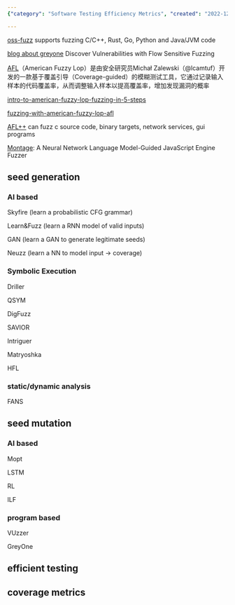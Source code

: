 ```yaml
---
{"category": "Software Testing Efficiency Metrics", "created": "2022-12-07T12:43:26.515Z", "date": "2022-12-07 12:43:26", "description": "This article delves into the world of fuzzing tools like AFL and AFL++ for identifying vulnerabilities. It also covers seed generation techniques such as Skyfire and Learn&Fuzz. Furthermore, it explores static and dynamic analysis methods including LSTM, RL, ILF, VUzzer, GreyOne, and discusses efficiency metrics in software testing.", "modified": "2023-01-13T03:03:25.457Z", "tags": ["fuzzing", "AFL", "AFL++", "vulnerability discovery", "seed generation", "Skyfire", "Learn&Fuzz", "static analysis", "dynamic analysis", "LSTM", "RL", "ILF", "VUzzer", "GreyOne", "efficiency metrics", "software testing"], "title": "0day exploits, AFL(american fuzzy lop), AFL++"}

---
```


[oss-fuzz](https://github.com/google/oss-fuzz) supports fuzzing C/C++, Rust, Go, Python and Java/JVM code

[blog about greyone](https://blog.csdn.net/Eastmount/article/details/107825286) Discover Vulnerabilities with Flow Sensitive Fuzzing

[AFL](https://github.com/google/afl)（American Fuzzy Lop）是由安全研究员Michał Zalewski（@lcamtuf）开发的一款基于覆盖引导（Coverage-guided）的模糊测试工具，它通过记录输入样本的代码覆盖率，从而调整输入样本以提高覆盖率，增加发现漏洞的概率

[intro-to-american-fuzzy-lop-fuzzing-in-5-steps](https://countuponsecurity.com/2018/03/07/intro-to-american-fuzzy-lop-fuzzing-in-5-steps/)

[fuzzing-with-american-fuzzy-lop-afl](https://labs.nettitude.com/blog/fuzzing-with-american-fuzzy-lop-afl/#:~:text=Fuzzing%20with%20American%20Fuzzy%20Lop%20%28AFL%29%201%201.,2.%20Run%20our%20instrumented%20%E2%80%9Ctar%E2%80%9D%20binary%3A%20%E2%80%93%20~%2Ftar-1.28%2Fsrc%2Ftar)

[AFL++](https://github.com/AFLplusplus/AFLplusplus) can fuzz c source code, binary targets, network services, gui programs

[Montage](https://github.com/WSP-LAB/Montage): A Neural Network Language Model-Guided JavaScript Engine Fuzzer

## seed generation

### AI based

Skyfire (learn a probabilistic CFG grammar)

Learn&Fuzz (learn a RNN model of valid inputs)

GAN (learn a GAN to generate legitimate seeds)

Neuzz (learn a NN to model input -> coverage)

### Symbolic Execution

Driller

QSYM

DigFuzz

SAVIOR

Intriguer

Matryoshka

HFL

### static/dynamic analysis

FANS

## seed mutation

### AI based

Mopt

LSTM

RL

ILF

### program based

VUzzer

GreyOne

## efficient testing

## coverage metrics
